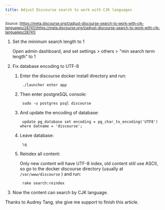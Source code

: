 ```yaml
---
title: Adjust Discourse search to work with CJK languages
---
```


<small class="documentation-source">Source: [https://meta.discourse.org/t/adjust-discourse-search-to-work-with-cjk-languages/28741](https://meta.discourse.org/t/adjust-discourse-search-to-work-with-cjk-languages/28741)</small>

1. Set the minimum search length to 1

    Open admin dashboard, and set settings > others > "min search term length" to 1

2. Fix database encoding to UTF-8

    1. Enter the discourse docker install directory and run:

            ./launcher enter app

    2. Then enter postgreSQL console:

            sudo -u postgres psql discourse

    3. And update the encoding of database:

            update pg_database set encoding = pg_char_to_encoding('UTF8') where datname = 'discourse';

    4. Leave database:

            \q

    5. Reindex all content:

        Only new content will have UTF-8 index, old content still use ASCII, so go to the docker discourse directory (usually at `/var/www/discourse` ) and run:

            rake search:reindex

3. Now the content can search by CJK language.

Thanks to Audrey Tang, she give me support to finish this article.
